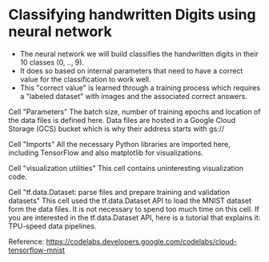 # Classifying handwritten Digits using neural network

* The neural network we will build classifies the handwritten digits in their 10 classes (0, .., 9). 
* It does so based on internal parameters that need to have a correct value for the classification to work well. 
* This "correct value" is learned through a training process which requires a "labeled dataset" with images and the associated correct answers.

Cell "Parameters"
The batch size, number of training epochs and location of the data files is defined here. Data files are hosted in a Google Cloud Storage (GCS) bucket which is why their address starts with gs://

Cell "Imports"
All the necessary Python libraries are imported here, including TensorFlow and also matplotlib for visualizations.

Cell "visualization utilities"
This cell contains uninteresting visualization code.

Cell "tf.data.Dataset: parse files and prepare training and validation datasets"
This cell used the tf.data.Dataset API to load the MNIST dataset form the data files. It is not necessary to spend too much time on this cell. If you are interested in the tf.data.Dataset API, here is a tutorial that explains it: TPU-speed data pipelines.

Reference: https://codelabs.developers.google.com/codelabs/cloud-tensorflow-mnist

